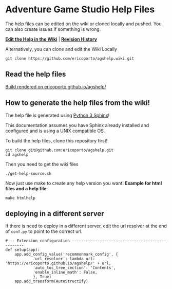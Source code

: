 # Adventure Game Studio Help Files

The help files can be edited on the wiki or cloned locally and pushed. You can also create issues if something is wrong.

[**Edit the Help in the Wiki**](https://github.com/ericoporto/agshelp/wiki) | [**Revision History**](https://github.com/ericoporto/agshelp/wiki/Home/_history)

Alternatively, you can clone and edit the Wiki Locally

    git clone https://github.com/ericoporto/agshelp.wiki.git

## Read the help files

[Build rendered on ericoporto.github.io/agshelp/](https://ericoporto.github.io/agshelp/)

## How to generate the help files from the wiki!

The help file is generated using [Python 3 Sphinx](http://www.sphinx-doc.org/en/master/)!

This documentation assumes you have Sphinx already installed and configured and is using a UNIX compatible OS.

To build the help files, clone this repository first!

    git clone git@github.com:ericoporto/agshelp.git
    cd agshelp

Then you need to get the wiki files

    ./get-help-source.sh

Now just use make to create any help version you want! **Example for html files and a help file**:

    make htmlhelp

## deploying in a different server

If there is need to deploy in a different server, edit the url resolver at the end of `conf.py` to point to the correct url.

    # -- Extension configuration -------------------------------------------------
    def setup(app):
        app.add_config_value('recommonmark_config', {
                'url_resolver': lambda url: 'https://ericoporto.github.io/agshelp/' + url,
                'auto_toc_tree_section': 'Contents',
                'enable_inline_math': False,
                }, True)
        app.add_transform(AutoStructify)
